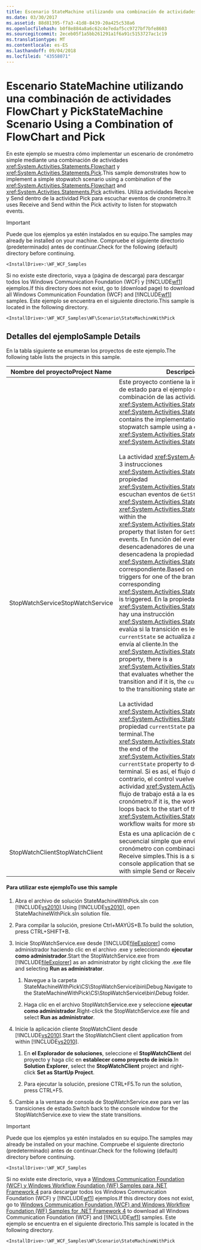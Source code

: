 ```yaml
---
title: Escenario StateMachine utilizando una combinación de actividades FlowChart y Pick
ms.date: 03/30/2017
ms.assetid: 88d81395-f7a3-41d8-8439-20a425c538a6
ms.openlocfilehash: b0f8e884a8a6c62c4e7edaf5cc9727bf7bfe8603
ms.sourcegitcommit: 2eceb05f1a5bb261291a1f6a91c5153727ac1c19
ms.translationtype: MT
ms.contentlocale: es-ES
ms.lasthandoff: 09/04/2018
ms.locfileid: "43558071"
---
```

# <a name="statemachine-scenario-using-a-combination-of-flowchart-and-pick"></a><span data-ttu-id="c0fdf-102">Escenario StateMachine utilizando una combinación de actividades FlowChart y Pick</span><span class="sxs-lookup"><span data-stu-id="c0fdf-102">StateMachine Scenario Using a Combination of FlowChart and Pick</span></span>
<span data-ttu-id="c0fdf-103">En este ejemplo se muestra cómo implementar un escenario de cronómetro simple mediante una combinación de actividades <xref:System.Activities.Statements.Flowchart> y <xref:System.Activities.Statements.Pick>.</span><span class="sxs-lookup"><span data-stu-id="c0fdf-103">This sample demonstrates how to implement a simple stopwatch scenario using a combination of the <xref:System.Activities.Statements.Flowchart> and <xref:System.Activities.Statements.Pick> activities.</span></span> <span data-ttu-id="c0fdf-104">Utiliza actividades Receive y Send dentro de la actividad Pick para escuchar eventos de cronómetro.</span><span class="sxs-lookup"><span data-stu-id="c0fdf-104">It uses Receive and Send within the Pick activity to listen for stopwatch events.</span></span>  
  
> [!IMPORTANT]
>  <span data-ttu-id="c0fdf-105">Puede que los ejemplos ya estén instalados en su equipo.</span><span class="sxs-lookup"><span data-stu-id="c0fdf-105">The samples may already be installed on your machine.</span></span> <span data-ttu-id="c0fdf-106">Compruebe el siguiente directorio (predeterminado) antes de continuar.</span><span class="sxs-lookup"><span data-stu-id="c0fdf-106">Check for the following (default) directory before continuing.</span></span>  
>   
>  `<InstallDrive>:\WF_WCF_Samples`  
>   
>  <span data-ttu-id="c0fdf-107">Si no existe este directorio, vaya a (página de descarga) para descargar todos los Windows Communication Foundation (WCF) y [!INCLUDE[wf1](../../../../includes/wf1-md.md)] ejemplos.</span><span class="sxs-lookup"><span data-stu-id="c0fdf-107">If this directory does not exist, go to (download page) to download all Windows Communication Foundation (WCF) and [!INCLUDE[wf1](../../../../includes/wf1-md.md)] samples.</span></span> <span data-ttu-id="c0fdf-108">Este ejemplo se encuentra en el siguiente directorio.</span><span class="sxs-lookup"><span data-stu-id="c0fdf-108">This sample is located in the following directory.</span></span>  
>   
>  `<InstallDrive>:\WF_WCF_Samples\WF\Scenario\StateMachineWithPick`  
  
## <a name="sample-details"></a><span data-ttu-id="c0fdf-109">Detalles del ejemplo</span><span class="sxs-lookup"><span data-stu-id="c0fdf-109">Sample Details</span></span>  
 <span data-ttu-id="c0fdf-110">En la tabla siguiente se enumeran los proyectos de este ejemplo.</span><span class="sxs-lookup"><span data-stu-id="c0fdf-110">The following table lists the projects in this sample.</span></span>  
  
|<span data-ttu-id="c0fdf-111">Nombre del proyecto</span><span class="sxs-lookup"><span data-stu-id="c0fdf-111">Project Name</span></span>|<span data-ttu-id="c0fdf-112">Descripción</span><span class="sxs-lookup"><span data-stu-id="c0fdf-112">Description</span></span>|  
|-|-|  
|<span data-ttu-id="c0fdf-113">StopWatchService</span><span class="sxs-lookup"><span data-stu-id="c0fdf-113">StopWatchService</span></span>|<span data-ttu-id="c0fdf-114">Este proyecto contiene la implementación de un equipo de estado para el ejemplo del cronómetro utilizando una combinación de las actividades <xref:System.Activities.Statements.Flowchart> y <xref:System.Activities.Statements.Pick>.</span><span class="sxs-lookup"><span data-stu-id="c0fdf-114">This project contains the implementation of a state machine for the stopwatch sample using a combination of the <xref:System.Activities.Statements.Flowchart> and <xref:System.Activities.Statements.Pick> activities.</span></span><br /><br /> <span data-ttu-id="c0fdf-115">La actividad <xref:System.Activities.Statements.Pick> tiene 3 instrucciones <xref:System.Activities.Statements.PickBranch> dentro de la propiedad <xref:System.Activities.Statements.Pick.Branches%2A> que escuchan eventos de `GetStart`, `GetStop` y `GetOff`.</span><span class="sxs-lookup"><span data-stu-id="c0fdf-115">The <xref:System.Activities.Statements.Pick> activity has 3 <xref:System.Activities.Statements.PickBranch> statements within the <xref:System.Activities.Statements.Pick.Branches%2A> property that listen for `GetStart`, `GetStop` and `GetOff` events.</span></span> <span data-ttu-id="c0fdf-116">En función del evento de entrada, se activan los desencadenadores de una de las bifurcaciones y se desencadena la propiedad <xref:System.Activities.Statements.PickBranch.Action%2A> correspondiente.</span><span class="sxs-lookup"><span data-stu-id="c0fdf-116">Based on the incoming event, the triggers for one of the branches activate and the corresponding <xref:System.Activities.Statements.PickBranch.Action%2A> is triggered.</span></span> <span data-ttu-id="c0fdf-117">En la propiedad <xref:System.Activities.Statements.PickBranch.Action%2A>, hay una instrucción <xref:System.Activities.Statements.Switch%601> que evalúa si la transición es legítima y si lo es, la propiedad `currentState` se actualiza al estado de transición y se envía al cliente.</span><span class="sxs-lookup"><span data-stu-id="c0fdf-117">In the <xref:System.Activities.Statements.PickBranch.Action%2A> property, there is a <xref:System.Activities.Statements.Switch%601> statement that evaluates whether the transition is a legitimate transition and if it is, the `currentState` property is updated to the transitioning state and sent to the client.</span></span><br /><br /> <span data-ttu-id="c0fdf-118">La actividad <xref:System.Activities.Statements.FlowDecision> al final de <xref:System.Activities.Statements.Flowchart> evalúa la propiedad `currentState` para determinar si el estado es terminal.</span><span class="sxs-lookup"><span data-stu-id="c0fdf-118">The <xref:System.Activities.Statements.FlowDecision> activity at the end of the <xref:System.Activities.Statements.Flowchart> evaluates the `currentState` property to determine whether the state is terminal.</span></span> <span data-ttu-id="c0fdf-119">Si es así, el flujo de trabajo finaliza; de lo contrario, el control vuelve en bucle al inicio de la actividad <xref:System.Activities.Statements.Pick> donde el flujo de trabajo está a la espera de más eventos de cronómetro.</span><span class="sxs-lookup"><span data-stu-id="c0fdf-119">If it is, the workflow ends; otherwise control loops back to the start of the <xref:System.Activities.Statements.Pick> activity where the workflow waits for more stopwatch events.</span></span>|  
|<span data-ttu-id="c0fdf-120">StopWatchClient</span><span class="sxs-lookup"><span data-stu-id="c0fdf-120">StopWatchClient</span></span>|<span data-ttu-id="c0fdf-121">Esta es una aplicación de consola de flujo de trabajo secuencial simple que envía varios eventos de cronómetro con combinaciones de actividades Send o Receive simples.</span><span class="sxs-lookup"><span data-stu-id="c0fdf-121">This is a simple sequential workflow console application that sends various stopwatch events with simple Send or Receive activity combinations.</span></span>|  
  
#### <a name="to-use-this-sample"></a><span data-ttu-id="c0fdf-122">Para utilizar este ejemplo</span><span class="sxs-lookup"><span data-stu-id="c0fdf-122">To use this sample</span></span>  
  
1.  <span data-ttu-id="c0fdf-123">Abra el archivo de solución StateMachineWithPick.sln con [!INCLUDE[vs2010](../../../../includes/vs2010-md.md)].</span><span class="sxs-lookup"><span data-stu-id="c0fdf-123">Using [!INCLUDE[vs2010](../../../../includes/vs2010-md.md)], open StateMachineWithPick.sln solution file.</span></span>  
  
2.  <span data-ttu-id="c0fdf-124">Para compilar la solución, presione Ctrl+MAYÚS+B.</span><span class="sxs-lookup"><span data-stu-id="c0fdf-124">To build the solution, press CTRL+SHIFT+B.</span></span>  
  
3.  <span data-ttu-id="c0fdf-125">Inicie StopWatchService.exe desde [!INCLUDE[fileExplorer](../../../../includes/fileexplorer-md.md)] como administrador haciendo clic en el archivo .exe y seleccionando **ejecutar como administrador**.</span><span class="sxs-lookup"><span data-stu-id="c0fdf-125">Start the StopWatchService.exe from [!INCLUDE[fileExplorer](../../../../includes/fileexplorer-md.md)] as an administrator by right clicking the .exe file and selecting **Run as administrator**.</span></span>  
  
    1.  <span data-ttu-id="c0fdf-126">Navegue a la carpeta StateMachineWithPick\CS\StopWatchService\bin\Debug.</span><span class="sxs-lookup"><span data-stu-id="c0fdf-126">Navigate to the StateMachineWithPick\CS\StopWatchService\bin\Debug folder.</span></span>  
  
    2.  <span data-ttu-id="c0fdf-127">Haga clic en el archivo StopWatchService.exe y seleccione **ejecutar como administrador**.</span><span class="sxs-lookup"><span data-stu-id="c0fdf-127">Right-click the StopWatchService.exe file and select **Run as administrator**.</span></span>  
  
4.  <span data-ttu-id="c0fdf-128">Inicie la aplicación cliente StopWatchClient desde [!INCLUDE[vs2010](../../../../includes/vs2010-md.md)].</span><span class="sxs-lookup"><span data-stu-id="c0fdf-128">Start the StopWatchClient client application from within [!INCLUDE[vs2010](../../../../includes/vs2010-md.md)].</span></span>  
  
    1.  <span data-ttu-id="c0fdf-129">En **el Explorador de soluciones**, seleccione el **StopWatchClient** del proyecto y haga clic en **establecer como proyecto de inicio**.</span><span class="sxs-lookup"><span data-stu-id="c0fdf-129">In **Solution Explorer**, select the **StopWatchClient** project and right-click **Set as StartUp Project**.</span></span>  
  
    2.  <span data-ttu-id="c0fdf-130">Para ejecutar la solución, presione CTRL+F5.</span><span class="sxs-lookup"><span data-stu-id="c0fdf-130">To run the solution, press CTRL+F5.</span></span>  
  
5.  <span data-ttu-id="c0fdf-131">Cambie a la ventana de consola de StopWatchService.exe para ver las transiciones de estado.</span><span class="sxs-lookup"><span data-stu-id="c0fdf-131">Switch back to the console window for the StopWatchService.exe to view the state transitions.</span></span>  
  
> [!IMPORTANT]
>  <span data-ttu-id="c0fdf-132">Puede que los ejemplos ya estén instalados en su equipo.</span><span class="sxs-lookup"><span data-stu-id="c0fdf-132">The samples may already be installed on your machine.</span></span> <span data-ttu-id="c0fdf-133">Compruebe el siguiente directorio (predeterminado) antes de continuar.</span><span class="sxs-lookup"><span data-stu-id="c0fdf-133">Check for the following (default) directory before continuing.</span></span>  
>   
>  `<InstallDrive>:\WF_WCF_Samples`  
>   
>  <span data-ttu-id="c0fdf-134">Si no existe este directorio, vaya a [Windows Communication Foundation (WCF) y Windows Workflow Foundation (WF) Samples para .NET Framework 4](https://go.microsoft.com/fwlink/?LinkId=150780) para descargar todos los Windows Communication Foundation (WCF) y [!INCLUDE[wf1](../../../../includes/wf1-md.md)] ejemplos.</span><span class="sxs-lookup"><span data-stu-id="c0fdf-134">If this directory does not exist, go to [Windows Communication Foundation (WCF) and Windows Workflow Foundation (WF) Samples for .NET Framework 4](https://go.microsoft.com/fwlink/?LinkId=150780) to download all Windows Communication Foundation (WCF) and [!INCLUDE[wf1](../../../../includes/wf1-md.md)] samples.</span></span> <span data-ttu-id="c0fdf-135">Este ejemplo se encuentra en el siguiente directorio.</span><span class="sxs-lookup"><span data-stu-id="c0fdf-135">This sample is located in the following directory.</span></span>  
>   
>  `<InstallDrive>:\WF_WCF_Samples\WF\Scenario\StateMachineWithPick`
